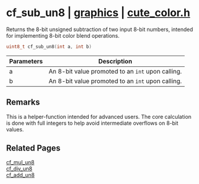 # cf_sub_un8 | [graphics](https://github.com/RandyGaul/cute_framework/blob/master/docs/graphics_readme.md) | [cute_color.h](https://github.com/RandyGaul/cute_framework/blob/master/include/cute_color.h)

Returns the 8-bit unsigned subtraction of two input 8-bit numbers, intended for implementing 8-bit color blend operations.

```cpp
uint8_t cf_sub_un8(int a, int b)
```

Parameters | Description
--- | ---
a | An 8-bit value promoted to an `int` upon calling.
b | An 8-bit value promoted to an `int` upon calling.

## Remarks

This is a helper-function intended for advanced users.
The core calculation is done with full integers to help avoid intermediate overflows on 8-bit values.

## Related Pages

[cf_mul_un8](https://github.com/RandyGaul/cute_framework/blob/master/docs/graphics/cf_mul_un8.md)  
[cf_div_un8](https://github.com/RandyGaul/cute_framework/blob/master/docs/graphics/cf_div_un8.md)  
[cf_add_un8](https://github.com/RandyGaul/cute_framework/blob/master/docs/graphics/cf_add_un8.md)  
